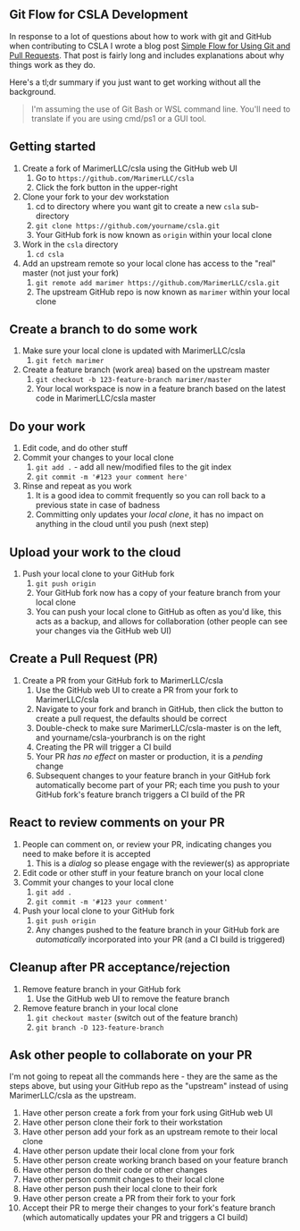 Git Flow for CSLA Development
-----------------------------
In response to a lot of questions about how to work with git and GitHub when contributing to CSLA I wrote a blog post [Simple Flow for Using Git and Pull Requests](www.lhotka.net/weblog/ASimpleFlowForUsingGitAndPullRequests.aspx
). That post is fairly long and includes explanations about why things work as they do.

Here's a tl;dr summary if you just want to get working without all the background. 

> I'm assuming the use of Git Bash or WSL command line. You'll need to translate if you are using cmd/ps1 or a GUI tool.

## Getting started
1. Create a fork of MarimerLLC/csla using the GitHub web UI
   1. Go to `https://github.com/MarimerLLC/csla`
   1. Click the fork button in the upper-right
1. Clone your fork to your dev workstation
   1. cd to directory where you want git to create a new `csla` sub-directory
   1. `git clone https://github.com/yourname/csla.git` 
   1. Your GitHub fork is now known as `origin` within your local clone
1. Work in the `csla` directory
   1. `cd csla`
1. Add an upstream remote so your local clone has access to the "real" master (not just your fork)
   1. `git remote add marimer https://github.com/MarimerLLC/csla.git`
   1. The upstream GitHub repo is now known as `marimer` within your local clone
   
## Create a branch to do some work
1. Make sure your local clone is updated with MarimerLLC/csla
   1. `git fetch marimer`
1. Create a feature branch (work area) based on the upstream master
   1. `git checkout -b 123-feature-branch marimer/master`
   1. Your local workspace is now in a feature branch based on the latest code in MarimerLLC/csla master

## Do your work
1. Edit code, and do other stuff
1. Commit your changes to your local clone
   1. `git add .` - add all new/modified files to the git index
   1. `git commit -m '#123 your comment here'`
1. Rinse and repeat as you work
   1. It is a good idea to commit frequently so you can roll back to a previous state in case of badness
   1. Committing only updates your _local clone_, it has no impact on anything in the cloud until you push (next step)
   
## Upload your work to the cloud
1. Push your local clone to your GitHub fork
   1. `git push origin`
   1. Your GitHub fork now has a copy of your feature branch from your local clone
   1. You can push your local clone to GitHub as often as you'd like, this acts as a backup, and allows for collaboration (other people can see your changes via the GitHub web UI)

## Create a Pull Request (PR)
1. Create a PR from your GitHub fork to MarimerLLC/csla
   1. Use the GitHub web UI to create a PR from your fork to MarimerLLC/csla
   1. Navigate to your fork and branch in GitHub, then click the button to create a pull request, the defaults should be correct
   1. Double-check to make sure MarimerLLC/csla-master is on the left, and yourname/csla-yourbranch is on the right
   1. Creating the PR will trigger a CI build
   1. Your PR _has no effect_ on master or production, it is a _pending_ change
   1. Subsequent changes to your feature branch in your GitHub fork automatically become part of your PR; each time you push to your GitHub fork's feature branch triggers a CI build of the PR
   
## React to review comments on your PR
1. People can comment on, or review your PR, indicating changes you need to make before it is accepted
   1. This is a _dialog_ so please engage with the reviewer(s) as appropriate
1. Edit code or other stuff in your feature branch on your local clone
1. Commit your changes to your local clone
   1. `git add .`
   1. `git commit -m '#123 your comment'`
1. Push your local clone to your GitHub fork
   1. `git push origin`
   1. Any changes pushed to the feature branch in your GitHub fork are _automatically_ incorporated into your PR (and a CI build is triggered)

## Cleanup after PR acceptance/rejection
1. Remove feature branch in your GitHub fork
   1. Use the GitHub web UI to remove the feature branch
1. Remove feature branch in your local clone
   1. `git checkout master` (switch out of the feature branch)
   1. `git branch -D 123-feature-branch`

## Ask other people to collaborate on your PR
I'm not going to repeat all the commands here - they are the same as the steps above, but using your GitHub repo as the "upstream" instead of using MarimerLLC/csla as the upstream.

1. Have other person create a fork from your fork using GitHub web UI
1. Have other person clone their fork to their workstation
1. Have other person add your fork as an upstream remote to their local clone
1. Have other person update their local clone from your fork
1. Have other person create working branch based on your feature branch
1. Have other person do their code or other changes
1. Have other person commit changes to their local clone
1. Have other person push their local clone to their fork
1. Have other person create a PR from their fork to your fork
1. Accept their PR to merge their changes to your fork's feature branch (which automatically updates your PR and triggers a CI build)
